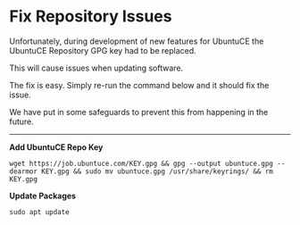 # Fix Repository Issues

Unfortunately, during development of new features for UbuntuCE the UbuntuCE Repository GPG key had to be replaced.

This will cause issues when updating software.

The fix is easy. Simply re-run the command below and it should fix the issue.

We have put in some safeguards to prevent this from happening in the future.

---

**Add UbuntuCE Repo Key**

`wget https://job.ubuntuce.com/KEY.gpg && gpg --output ubuntuce.gpg --dearmor KEY.gpg && sudo mv ubuntuce.gpg /usr/share/keyrings/ && rm KEY.gpg`

**Update Packages**

`sudo apt update`



